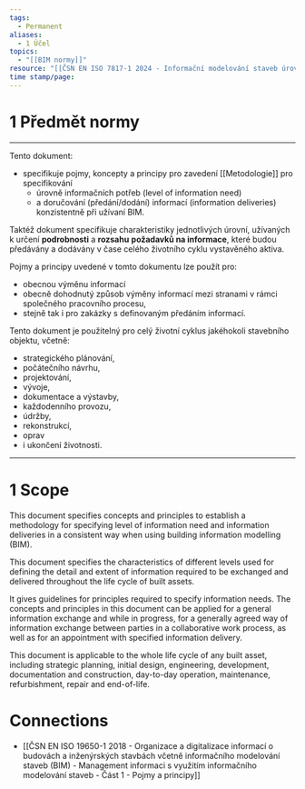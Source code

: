 ```yaml
---
tags:
  - Permanent
aliases:
  - 1 Účel
topics:
  - "[[BIM normy]]"
resource: "[[ČSN EN ISO 7817-1 2024 - Informační modelování staveb úroveň informačních potřeb - Část 1 Pojmy a principy]]"
time stamp/page:
---
```

# 1 Předmět normy

---

Tento dokument:
- specifikuje pojmy, koncepty a principy pro zavedení [[Metodologie]] pro specifikování
	- úrovně informačních potřeb (level of information need) 
	- a doručování (předání/dodání) informací (information deliveries) konzistentně při užívaní BIM.

Taktéž dokument specifikuje charakteristiky jednotlivých úrovní, užívaných k určení **podrobnosti** a **rozsahu** **požadavků na informace**, které budou předávány a dodávány v čase celého životního cyklu vystavěného aktiva.

Pojmy a principy uvedené v tomto dokumentu lze použít pro:
- obecnou výměnu informací 
- obecně dohodnutý způsob výměny informací mezi stranami v rámci společného pracovního procesu, 
- stejně tak i pro zakázky s definovaným předáním informací.

Tento dokument je použitelný pro celý životní cyklus jakéhokoli stavebního objektu, včetně:
- strategického plánování, 
- počátečního návrhu, 
- projektování, 
- vývoje, 
- dokumentace a výstavby, 
- každodenního provozu, 
- údržby, 
- rekonstrukcí, 
- oprav 
- i ukončení životnosti.
---
# 1 Scope
This document specifies concepts and principles to establish a methodology for specifying level of information need and information deliveries in a consistent way when using building information modelling (BIM).

This document specifies the characteristics of different levels used for defining the detail and extent of information required to be exchanged and delivered throughout the life cycle of built assets. 

It gives guidelines for principles required to specify information needs.
The concepts and principles in this document can be applied for a general information exchange and while in progress, for a generally agreed way of information exchange between parties in a collaborative work process, as well as for an appointment with specified information delivery.

This document is applicable to the whole life cycle of any built asset, including strategic planning, initial design, engineering, development, documentation and construction, day-to-day operation, maintenance, refurbishment, repair and end-of-life.

# Connections

- [[ČSN EN ISO 19650-1 2018 - Organizace a digitalizace informací o budovách a inženýrských stavbách včetně informačního modelování staveb (BIM) - Management informaci s využitím informačního modelování staveb - Část 1 - Pojmy a principy]]

